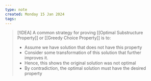 ```yaml
---
type: note
created: Monday 15 Jan 2024
tags: 
---
```

> [!IDEA]
> A common strategy for proving [[Optimal Substructure Property]] or [[Greedy Choice Property]] is to:
> - Assume we have solution that does not have this property
> - Consider some transformation of this solution that further improves it.
> - Hence, this shows the original solution was not optimal
> - By contradiction, the optimal solution must have the desired property